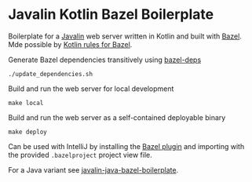# Javalin Kotlin Bazel Boilerplate

Boilerplate for a [Javalin](https://javalin.io/) web server written in Kotlin and built with [Bazel](https://bazel.build/). Mde possible by [Kotlin rules for Bazel](https://github.com/bazelbuild/rules_kotlin).

Generate Bazel dependencies transitively using [bazel-deps](https://github.com/johnynek/bazel-deps)

    ./update_dependencies.sh

Build and run the web server for local development

    make local

Build and run the web server as a self-contained deployable binary    
 
    make deploy

Can be used with IntelliJ by installing the [Bazel plugin](https://ij.bazel.build/docs/bazel-plugin.html) and importing with the provided `.bazelproject` project view file.

For a Java variant see [javalin-java-bazel-boilerplate](https://github.com/kouky/javalin-java-bazel-boilerplate).
